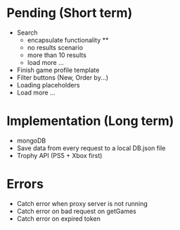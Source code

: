 # Pending (Short term)

* Search
    - encapsulate functionality **
    - no results scenario
    - more than 10 results
    - load more ...
* Finish game profile template
* Filter buttons (New, Order by...)
* Loading placeholders
* Load more ...

# Implementation (Long term)

* mongoDB
* Save data from every request to a local DB.json file
* Trophy API (PS5 + Xbox first)

# Errors

* Catch error when proxy server is not running
* Catch error on bad request on getGames
* Catch error on expired token